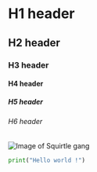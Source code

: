 # H1 header
## H2 header
### H3 header
#### H4 header
##### H5 header
###### H6 header

![Image of Squirtle gang](https://static.wikia.nocookie.net/pokemon-fanfiction/images/1/1e/Gang_des_Carapuce_-_Anim%C3%A9.png/revision/latest?cb=20231104140518&path-prefix=fr)

```python
print("Hello world !")
```
